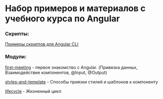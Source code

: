 # Набор примеров и материалов с учебного курса по Angular

### Скрипты:

[Примеры скриптов для Angular CLI](https://github.com/1000001rtem/angular-training-courses/blob/master/src/assets/scripts)

### Модули:

[first-meeting](https://github.com/1000001rtem/angular-training-courses/tree/master/src/app/first-meeting) - первое
знакомство с Angular.
(Привязка данных, Взаимодействие компонентов, @Input, @Output)

[styles-and-template](https://github.com/1000001rtem/angular-training-courses/tree/master/src/app/styles-and-templates) - Способы приязки стилей и шаблонов к компоненту

[lifecycle](https://github.com/1000001rtem/angular-training-courses/tree/master/src/app/lifecycle) - Жизненный цикл
